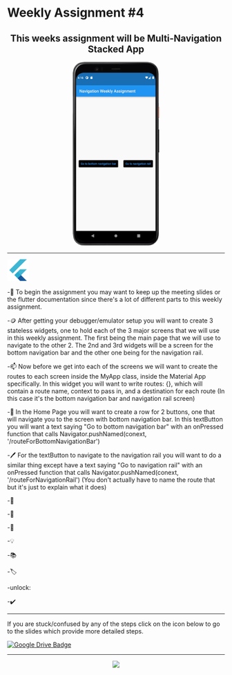  # Weekly Assignment #4

<div id="header" align="center">
<h2>
  This weeks assignment will be Multi-Navigation Stacked App
</h2>
</div>

  
 <div align="center">
<img src = "https://github.com/SiGMobileUIUC/WeeklyAssignments/blob/main/pictures/weekly_assignment_4.gif?raw=true" width= "200"/>
</div>

<div align="left">

---

<div>
<img src = "https://raw.githubusercontent.com/devicons/devicon/master/icons/flutter/flutter-original.svg" width = "50px">
</div>
 
-:scroll: To begin the assignment you may want to keep up the meeting slides or the flutter documentation since there's a lot of different parts to this weekly assignment.

-:coin: After getting your debugger/emulator setup you will want to create 3 stateless widgets, one to hold each of the 3 major screens that we will use in this weekly assignment. The first being the main page that we will use to navigate to the other 2. The 2nd and 3rd widgets will be a screen for the bottom navigation bar and the other one being for the navigation rail.
 
-:mailbox: Now before we get into each of the screens we will want to create the routes to each screen inside the MyApp class, inside the Material App specifically. In this widget you will want to write routes: {}, which will contain a route name, context to pass in, and a destination for each route (In this case it's the bottom navigation bar and navigation rail screen)

-:e-mail: In the Home Page you will want to create a row for 2 buttons, one that will navigate you to the screen with bottom navigation bar. In this textButton you will want a text saying "Go to bottom navigation bar" with an onPressed function that calls Navigator.pushNamed(conext, '/routeForBottomNavigationBar')

-:pen: For the textButton to navigate to the navigation rail you will want to do a similar thing except have a text saying "Go to navigation rail" with an onPressed function that calls Navigator.pushNamed(conext, '/routeForNavigationRail') (You don't actually have to name the route that but it's just to explain what it does)
 
-:rocket: 
 
-:mage: 
 
-:battery:

-:bulb: 
 
-:books:
 
-:label:
 
-unlock: 
 
-✔️

---


If you are stuck/confused by any of the steps click on the icon below to go to the slides which provide more detailed steps.

<a href="https://docs.google.com/presentation/d/1RpNfCpFAyltxYZmiZK_oPg7K6-4klazv8xU_ZNhX_Sk/edit?usp=sharing">
    <img src="https://img.shields.io/badge/Slides-yellow?style=for-the-badge&logo=google drive&logoColor=white" alt="Google Drive Badge"/>
    
</div>

---

<div align="center">
 <img src="https://media.giphy.com/media/13HgwGsXF0aiGY/giphy.gif" width="200"/>
</div>


